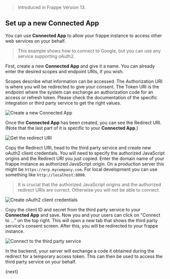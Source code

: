 
> Introduced in Frappe Version 13.

## Set up a new Connected App

You can use **Connected App** to allow your frappe instance to access other web services on your behalf.

> This example shows how to connect to Google, but you can use any service supporting oAuth2.

First, create a new **Connected App** and give it a name. You can already enter the desired scopes and endpoint URIs, if you wish.

Scopes describe what information can be accessed. The Authorization URI is where you will be redirected to give your consent. The Token URI is the endpoint where the system can exchange an authorization code for an access or refresh token. Please check the documentation of the specific integration or third party service to get the right values.

![Create a new Connected App](/docs/assets/img/app-development/generic_oauth_client/1-new-connected-app.png)

Once the **Connected App** has been created, you can see the Redirect URI. (Note that the last part of it is specific to your **Connected App**.)

![Get the redirect URI](/docs/assets/img/app-development/generic_oauth_client/2-redirect_uri.png)

Copy the Redirect URI, head to the third party service and create new oAuth2 client credentials. You will need to specify the authorized JavaScript origins and the Redirect URI you just copied. Enter the domain name of your frappe instance as authorized JavaScript origin. On a production server this might be `https://erp.mycompany.com`. For local development you can use something like `http://localhost:8000`.

> It is crucial that the authorized JavaScript origins and the authorized redirect URIs are correct. Otherwise you will not be able to connect.

![Create oAuth2 client credentials](/docs/assets/img/app-development/generic_oauth_client/3-get-client-credentials.png)

Copy the client ID and secret from the third party service to your **Connected App** and save. Now you and your users can click on "Connect to ..." on the top right. This will open a new tab that shows the third party service's consent screen. After this, you will be redirected to your frappe instance.

![Connect to the third party service](/docs/assets/img/app-development/generic_oauth_client/4-connect.png)

In the backend, your server will exchange a code it obtained during the redirect for a temporary access token. This can then be used to access the third party service on your behalf.

{next}

